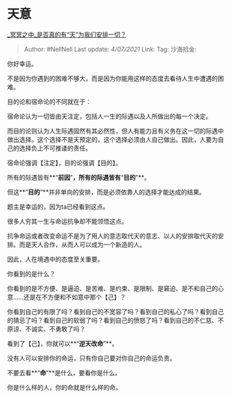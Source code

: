 # 天意

[_冥冥之中_是否真的有“天”为我们安排一切？](https://www.zhihu.com/question/460931680/answer/1902340926)

> Author: #NellNell
> Last update: *4/07/2021*
> Link:
> Tag:
> 沙海拾金:

你好幸运。

不是因为你遇到的困难不够大，而是因为你能用这样的态度去看待人生中遭遇的困难。

目的论和宿命论的不同就在于：

宿命论认为一切皆由天注定，包括人一生的际遇以及人所做出的每一个决定。

而目的论则认为人生际遇固然有其必然性，但人有能力且有义务在这一切的际遇中做出选择。这个选择不是天预定的，这个选择必须由人自己做出。因此，人要为自己的选择负上不可推诿的责任。

宿命论强调【注定】，目的论强调【目的】。

所有的际遇皆有**“**前因**”**，所有的际遇皆有**“**目的**”**。

但这**“**目的**”**并非单向的安排，而是必须依靠人的选择才能达成的结果。

题主是幸运的，因为ta已经看到这点。

很多人穷其一生与命运抗争却不能领悟这点。

抗争命运或者改变命运不是为了用人的意志取代天的意志、以人的安排取代天的安排。而是天人合作，从而人可以成为一个新造的人。

因此，人在境遇中的态度至关重要。

你看到的是什么？

你看到的是不方便、是逼迫、是苦难、是约束、是限制、是窘迫、是不和自己的心意……还是在不方便和不如意中那个【己】？

你看到自己的有限了吗？看到自己的不宽容了吗？看到自己的私心了吗？看到自己的猜忌了吗？看到自己的软弱了吗？看到自己的愤怒了吗？看到自己的不仁慈、不原谅、不诚实、不勇敢了吗？

看到了【己】，你就可以**“**逆天改命**”**。

没有人可以安排你的命运，只有你自己要对你自己的命运负责。

不要去看**“**命**”**是什么，要看你是什么。

你是什么样的人，你的命就是什么样的命。
